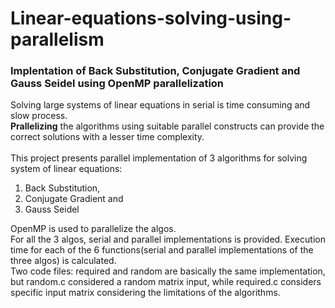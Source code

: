 # Linear-equations-solving-using-parallelism
### Implentation of Back Substitution, Conjugate Gradient and Gauss Seidel using OpenMP parallelization

Solving large systems of linear equations in serial is time consuming and slow process.<br />
**Prallelizing** the algorithms using suitable parallel constructs can provide the correct solutions with a lesser time complexity. <br />
<br/>
This project presents parallel implementation of 3 algorithms for solving system of linear equations: <br />
1. Back Substitution, 
1. Conjugate Gradient and
1. Gauss Seidel 
    
OpenMP is used to parallelize the algos.<br />
For all the 3 algos, serial and parallel implementations is provided. Execution time for each of the 6 functions(serial and parallel implementations of the three algos) is calculated.<br />
Two code files: required and random are basically the same implementation, but random.c considered a random matrix input, while required.c considers specific input matrix considering the limitations of the algorithms.
